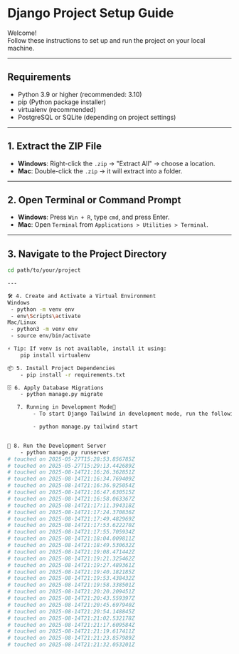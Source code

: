 # Django Project Setup Guide

Welcome!  
Follow these instructions to set up and run the project on your local machine.

---

## Requirements

- Python 3.9 or higher (recommended: 3.10)
- pip (Python package installer)
- virtualenv (recommended)
- PostgreSQL or SQLite (depending on project settings)

---

## 1. Extract the ZIP File

- **Windows**: Right-click the `.zip` → "Extract All" → choose a location.
- **Mac**: Double-click the `.zip` → it will extract into a folder.

---

## 2. Open Terminal or Command Prompt

- **Windows**: Press `Win + R`, type `cmd`, and press Enter.
- **Mac**: Open `Terminal` from `Applications > Utilities > Terminal`.

---

## 3. Navigate to the Project Directory

```bash
cd path/to/your/project

---

🛠️ 4. Create and Activate a Virtual Environment
Windows
 - python -m venv env
 - env\Scripts\activate
Mac/Linux
 - python3 -m venv env
 - source env/bin/activate

⚡ Tip: If venv is not available, install it using:
    pip install virtualenv

📦 5. Install Project Dependencies
    - pip install -r requirements.txt

🗄️ 6. Apply Database Migrations
    - python manage.py migrate

   7. Running in Development Mode
        - To start Django Tailwind in development mode, run the following command in a terminal:

        - python manage.py tailwind start


🚀 8. Run the Development Server
    - python manage.py runserver
# touched on 2025-05-27T15:28:53.856785Z
# touched on 2025-05-27T15:29:13.442689Z
# touched on 2025-08-14T21:16:26.362851Z
# touched on 2025-08-14T21:16:34.769409Z
# touched on 2025-08-14T21:16:36.925054Z
# touched on 2025-08-14T21:16:47.630515Z
# touched on 2025-08-14T21:16:58.063367Z
# touched on 2025-08-14T21:17:11.394318Z
# touched on 2025-08-14T21:17:24.370836Z
# touched on 2025-08-14T21:17:49.482969Z
# touched on 2025-08-14T21:17:53.622270Z
# touched on 2025-08-14T21:17:55.705934Z
# touched on 2025-08-14T21:18:04.009811Z
# touched on 2025-08-14T21:18:49.530632Z
# touched on 2025-08-14T21:19:08.471442Z
# touched on 2025-08-14T21:19:21.325462Z
# touched on 2025-08-14T21:19:27.489361Z
# touched on 2025-08-14T21:19:40.182185Z
# touched on 2025-08-14T21:19:53.438432Z
# touched on 2025-08-14T21:19:58.338501Z
# touched on 2025-08-14T21:20:20.209451Z
# touched on 2025-08-14T21:20:43.559397Z
# touched on 2025-08-14T21:20:45.697940Z
# touched on 2025-08-14T21:20:54.148845Z
# touched on 2025-08-14T21:21:02.532178Z
# touched on 2025-08-14T21:21:17.609584Z
# touched on 2025-08-14T21:21:19.617411Z
# touched on 2025-08-14T21:21:23.857989Z
# touched on 2025-08-14T21:21:32.053201Z